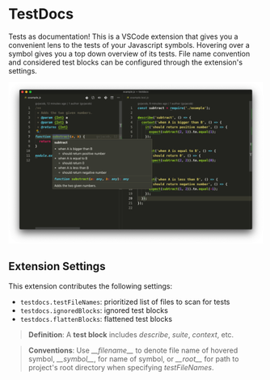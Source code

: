 # TestDocs

Tests as documentation! This is a VSCode extension that gives you a convenient lens to the tests of your Javascript symbols. Hovering over a symbol gives you a top down overview of its tests. File name convention and considered test blocks can be configured through the extension's settings.

<img src="https://raw.githubusercontent.com/gvjacob/testdocs/master/assets/example.png" styles="width: 100%">

## Extension Settings

This extension contributes the following settings:

* `testdocs.testFileNames`: prioritized list of files to scan for tests
* `testdocs.ignoredBlocks`: ignored test blocks
* `testdocs.flattenBlocks`: flattened test blocks


> **Definition**: A **test block** includes _describe_, _suite_, _context_, etc.

> **Conventions**: Use _\_\_filename\_\__ to denote file name of hovered symbol, _\_\_symbol\_\__, for name of symbol, or _\_\_root\_\__ for path to project's root directory when specifying _testFileNames_.
